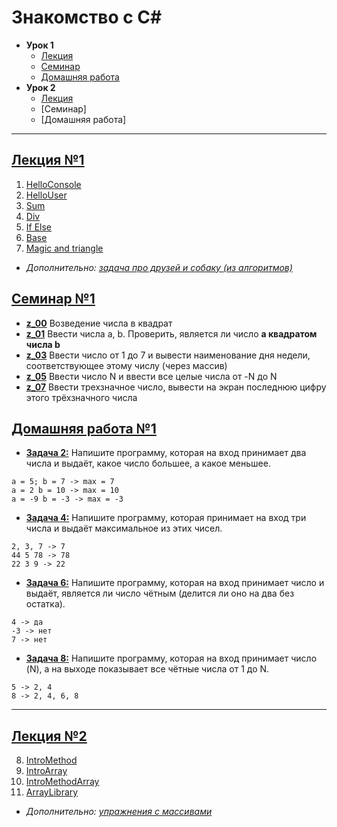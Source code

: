 # Знакомство с C#

* **Урок 1**
    * [Лекция](#лекция-1)
    * [Семинар](#семинар-1)
    * [Домашняя работа](#домашняя-работа-1)
* **Урок 2**
    * [Лекция](#лекция-2)
    * [Семинар]
    * [Домашняя работа]
---
## [Лекция №1](https://github.com/nelsonnetru/C_sharp/tree/master/lection_01)
1. [HelloConsole](https://github.com/nelsonnetru/C_sharp/tree/master/lection_01/Example001_HelloConsole)
2. [HelloUser](https://github.com/nelsonnetru/C_sharp/tree/master/lection_01/Example002_HelloUser)
3. [Sum](https://github.com/nelsonnetru/C_sharp/tree/master/lection_01/Example003_Sum)
4. [Div](https://github.com/nelsonnetru/C_sharp/tree/master/lection_01/Example004_Div)
5. [If Else](https://github.com/nelsonnetru/C_sharp/tree/master/lection_01/Example005_IfElse)
6. [Base](https://github.com/nelsonnetru/C_sharp/tree/master/lection_01/Example006_Base)
7. [Magic and triangle](https://github.com/nelsonnetru/C_sharp/tree/master/lection_01/Example007_Magic)
* *Дополнительно: [задача про друзей и собаку (из алгоритмов)](https://github.com/nelsonnetru/C_sharp/tree/master/lection_01/FriendsAndDog)*

## [Семинар №1](https://github.com/nelsonnetru/C_sharp/tree/master/seminar_01)
- [**z_00**](https://github.com/nelsonnetru/C_sharp/tree/master/seminar_01/z_00) Возведение числа в квадрат
- [**z_01**](https://github.com/nelsonnetru/C_sharp/tree/master/seminar_01/z_01) Ввести числа a, b. Проверить, является ли число **a квадратом числа b**
- [**z_03**](https://github.com/nelsonnetru/C_sharp/tree/master/seminar_01/z_03) Ввести число от 1 до 7 и вывести наименование дня недели, соответствующее этому числу (через массив)
- [**z_05**](https://github.com/nelsonnetru/C_sharp/tree/master/seminar_01/z_05) Ввести число N и ввести все целые числа от -N до N
- [**z_07**](https://github.com/nelsonnetru/C_sharp/tree/master/seminar_01/z_07) Ввести трехзначное число, вывести на экран последнюю цифру этого трёхзначного числа

## [Домашняя работа №1](https://github.com/nelsonnetru/C_sharp/tree/master/homework_01)

- [**Задача 2:**](https://github.com/nelsonnetru/C_sharp/tree/master/homework_01/002) Напишите программу, которая на вход принимает два числа и выдаёт, какое число большее, а какое меньшее.
```
a = 5; b = 7 -> max = 7
a = 2 b = 10 -> max = 10
a = -9 b = -3 -> max = -3
```
- [**Задача 4:**](https://github.com/nelsonnetru/C_sharp/tree/master/homework_01/004) Напишите программу, которая принимает на вход три числа и выдаёт максимальное из этих чисел.
```
2, 3, 7 -> 7
44 5 78 -> 78
22 3 9 -> 22
```
- [**Задача 6:**](https://github.com/nelsonnetru/C_sharp/tree/master/homework_01/006) Напишите программу, которая на вход принимает число и выдаёт, является ли число чётным (делится ли оно на два без остатка).
```
4 -> да
-3 -> нет
7 -> нет
```
- [**Задача 8:**](https://github.com/nelsonnetru/C_sharp/tree/master/homework_01/008) Напишите программу, которая на вход принимает число (N), а на выходе показывает все чётные числа от 1 до N.
```
5 -> 2, 4
8 -> 2, 4, 6, 8 
```
---
## [Лекция №2](https://github.com/nelsonnetru/C_sharp/tree/master/lection_02)
8. [IntroMethod](https://github.com/nelsonnetru/C_sharp/tree/master/lection_02/Example008_IntroMethod)
9. [IntroArray](https://github.com/nelsonnetru/C_sharp/tree/master/lection_02/Example009_IntroArray)
10. [IntroMethodArray](https://github.com/nelsonnetru/C_sharp/tree/master/lection_02/Example010_IntroMethodArray)
11. [ArrayLibrary](https://github.com/nelsonnetru/C_sharp/tree/master/lection_02/Example011_ArrayLibrary)
* *Дополнительно: [упражнения с массивами](https://github.com/nelsonnetru/C_sharp/tree/master/lection_02/ArraysTasks)*